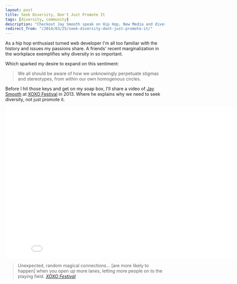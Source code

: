 ```yaml
---
layout: post
title: Seek Diversity, Don't Just Promote It
tags: [diversity, community]
description: "Checkout Jay Smooth speak on Hip Hop, New Media and diversity."
redirect_from: "/2014/03/25/seek-diversity-dont-just-promote-it/"
---
```


As a hip hop enthusiast turned web developer I'm all too familiar with the history and issues my passions share. A friends' recent marginalization in the workplace exemplifies why diversity in so important.

Which sparked my desire to expand on this sentiment:

> We all should be aware of how we unknowingly perpetuate stigmas and stereotypes, from within our own homogenous circles.

Before I hit those keys and get on my soap box, I'll share a video of [Jay Smooth](http://twitter.com/jsmooth995) at [XOXO Festival](http://2014.xoxofest.com/) in 2013. Where he explains why we need to seek diversity, not just promote it.

<div class="video hd">
	<iframe width="853" height="480" src="//www.youtube.com/embed/ItVH3Sm3cak?rel=0" frameborder="0" allowfullscreen></iframe>
</div>

> Unexpected, random magical connections... [are more likely to happen] when you open up more lanes, letting more people on to the playing field. *[XOXO Festival](http://www.youtube.com/watch?v=ItVH3Sm3cak)*
